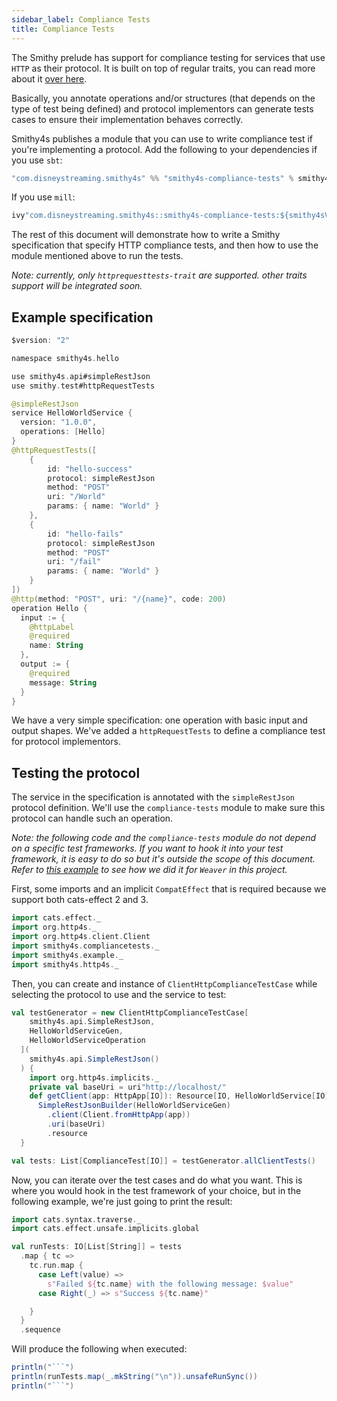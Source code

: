 ```yaml
---
sidebar_label: Compliance Tests
title: Compliance Tests
---
```


The Smithy prelude has support for compliance testing for services that use `HTTP` as their protocol. It is built on top of regular traits, you can read more about it [over here](https://awslabs.github.io/smithy/2.0/additional-specs/http-protocol-compliance-tests.html).

Basically, you annotate operations and/or structures (that depends on the type of test being defined) and protocol implementors can generate tests cases to ensure their implementation behaves correctly.

Smithy4s publishes a module that you can use to write compliance test if you're implementing a protocol. Add the following to your dependencies if you use `sbt`:

```scala
"com.disneystreaming.smithy4s" %% "smithy4s-compliance-tests" % smithy4sVersion.value
```

If you use `mill`:

```scala
ivy"com.disneystreaming.smithy4s::smithy4s-compliance-tests:${smithy4sVersion()}",
```

The rest of this document will demonstrate how to write a Smithy specification that specify HTTP compliance tests, and then how to use the module mentioned above to run the tests.

_Note: currently, only `httprequesttests-trait` are supported. other traits support will be integrated soon._

## Example specification

```kotlin
$version: "2"

namespace smithy4s.hello

use smithy4s.api#simpleRestJson
use smithy.test#httpRequestTests

@simpleRestJson
service HelloWorldService {
  version: "1.0.0",
  operations: [Hello]
}
@httpRequestTests([
    {
        id: "hello-success"
        protocol: simpleRestJson
        method: "POST"
        uri: "/World"
        params: { name: "World" }
    },
    {
        id: "hello-fails"
        protocol: simpleRestJson
        method: "POST"
        uri: "/fail"
        params: { name: "World" }
    }
])
@http(method: "POST", uri: "/{name}", code: 200)
operation Hello {
  input := {
    @httpLabel
    @required
    name: String
  },
  output := {
    @required
    message: String
  }
}
```

We have a very simple specification: one operation with basic input and output shapes. We've added a `httpRequestTests` to define a compliance test for protocol implementors.

## Testing the protocol

The service in the specification is annotated with the `simpleRestJson` protocol definition. We'll use the `compliance-tests` module to make sure this protocol can handle such an operation.

_Note: the following code and the `compliance-tests` module do not depend on a specific test frameworks. If you want to hook it into your test framework, it is easy to do so but it's outside the scope of this document. Refer to [this example](https://github.com/disneystreaming/smithy4s/blob/932e169b48c0df9e53601004037ef1dc888ecab0/modules/compliance-tests/test/src/smithy4s/compliancetests/WeaverComplianceTest.scala) to see how we did it for `Weaver` in this project._

First, some imports and an implicit `CompatEffect` that is required because we support both cats-effect 2 and 3.

```scala mdoc:silent
import cats.effect._
import org.http4s._
import org.http4s.client.Client
import smithy4s.compliancetests._
import smithy4s.example._
import smithy4s.http4s._
```

Then, you can create and instance of `ClientHttpComplianceTestCase` while selecting the protocol to use and the service to test:

```scala mdoc:silent
val testGenerator = new ClientHttpComplianceTestCase[
    smithy4s.api.SimpleRestJson,
    HelloWorldServiceGen,
    HelloWorldServiceOperation
  ](
    smithy4s.api.SimpleRestJson()
  ) {
    import org.http4s.implicits._
    private val baseUri = uri"http://localhost/"
    def getClient(app: HttpApp[IO]): Resource[IO, HelloWorldService[IO]] =
      SimpleRestJsonBuilder(HelloWorldServiceGen)
        .client(Client.fromHttpApp(app))
        .uri(baseUri)
        .resource
  }

val tests: List[ComplianceTest[IO]] = testGenerator.allClientTests()
```

Now, you can iterate over the test cases and do what you want. This is where you would hook in the test framework of your choice, but in the following example, we're just going to print the result:

```scala mdoc:silent
import cats.syntax.traverse._
import cats.effect.unsafe.implicits.global

val runTests: IO[List[String]] = tests
  .map { tc =>
    tc.run.map {
      case Left(value) =>
        s"Failed ${tc.name} with the following message: $value"
      case Right(_) => s"Success ${tc.name}"

    }
  }
  .sequence
```

Will produce the following when executed:

```scala mdoc:passthrough
println("```")
println(runTests.map(_.mkString("\n")).unsafeRunSync())
println("```")
```
